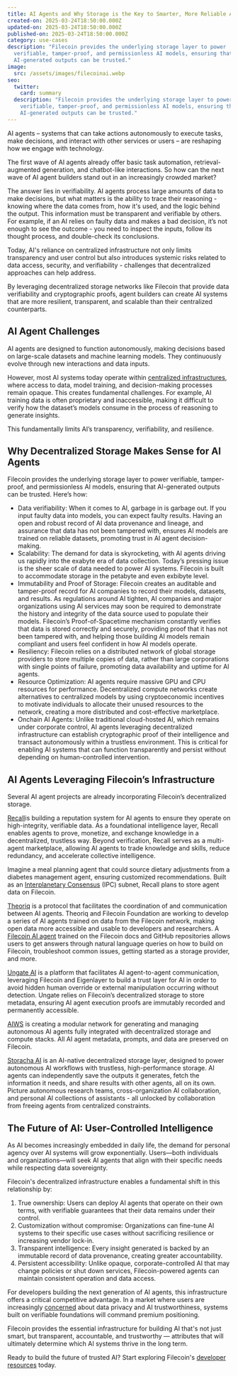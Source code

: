 ```yaml
---
title: AI Agents and Why Storage is the Key to Smarter, More Reliable Agents
created-on: 2025-03-24T18:50:00.000Z
updated-on: 2025-03-24T18:50:00.000Z
published-on: 2025-03-24T18:50:00.000Z
category: use-cases
description: "Filecoin provides the underlying storage layer to power
  verifiable, tamper-proof, and permissionless AI models, ensuring that
  AI-generated outputs can be trusted."
image:
  src: /assets/images/filecoinai.webp
seo:
  twitter:
    card: summary
  description: "Filecoin provides the underlying storage layer to power
    verifiable, tamper-proof, and permissionless AI models, ensuring that
    AI-generated outputs can be trusted."
---
```


AI agents – systems that can take actions autonomously to execute tasks, make decisions, and interact with other services or users – are reshaping how we engage with technology. 

The first wave of AI agents already offer basic task automation, retrieval-augmented generation, and chatbot-like interactions. So how can the next wave of AI agent builders stand out in an increasingly crowded market?

The answer lies in verifiability. AI agents process large amounts of data to make decisions, but what matters is the ability to trace their reasoning - knowing where the data comes from, how it's used, and the logic behind the output. This information must be transparent and verifiable by others. For example, if an AI relies on faulty data and makes a bad decision, it’s not enough to see the outcome - you need to inspect the inputs, follow its thought process, and double-check its conclusions.

Today, AI's reliance on centralized infrastructure not only limits transparency and user control but also introduces systemic risks related to data access, security, and verifiability - challenges that decentralized approaches can help address. 

By leveraging decentralized storage networks like Filecoin that provide data verifiability and cryptographic proofs, agent builders can create AI systems that are more resilient, transparent, and scalable than their centralized counterparts.

## AI Agent Challenges

AI agents are designed to function autonomously, making decisions based on large-scale datasets and machine learning models. They continuously evolve through new interactions and data inputs. 

However, most AI systems today operate within [centralized infrastructures](https://americanaffairsjournal.org/2024/05/the-scramble-for-ai-computing-power/), where access to data, model training, and decision-making processes remain opaque. This creates fundamental challenges. For example, AI training data is often proprietary and inaccessible, making it difficult to verify how the dataset’s models consume in the process of reasoning to generate insights. 

This fundamentally limits AI’s transparency, verifiability, and resilience.

## Why Decentralized Storage Makes Sense for AI Agents

Filecoin provides the underlying storage layer to power verifiable, tamper-proof, and permissionless AI models, ensuring that AI-generated outputs can be trusted. Here’s how:

- Data verifiability: When it comes to AI, garbage in is garbage out. If you input faulty data into models, you can expect faulty results. Having an open and robust record of AI data provenance and lineage, and assurance that data has not been tampered with, ensures AI models are trained on reliable datasets, promoting trust in AI agent decision-making.
- Scalability: The demand for data is skyrocketing, with AI agents driving us rapidly into the exabyte era of data collection. Today’s pressing issue is the sheer scale of data needed to power AI systems. Filecoin is built to accommodate storage in the petabyte and even exbibyte level.
- Immutability and Proof of Storage: Filecoin creates an auditable and tamper-proof record for AI companies to record their models, datasets, and results. As regulations around AI tighten, AI companies and major organizations using AI services may soon be required to demonstrate the history and integrity of the data source used to populate their models. Filecoin’s Proof-of-Spacetime mechanism constantly verifies that data is stored correctly and securely, providing proof that it has not been tampered with, and helping those building AI models remain compliant and users feel confident in how AI models operate.
- Resiliency: Filecoin relies on a distributed network of global storage providers to store multiple copies of data, rather than large corporations with single points of failure, promoting data availability and uptime for AI agents.
- Resource Optimization: AI agents require massive GPU and CPU resources for performance. Decentralized compute networks create alternatives to centralized models by using cryptoeconomic incentives to motivate individuals to allocate their unused resources to the network, creating a more distributed and cost-effective marketplace. 
- Onchain AI Agents: Unlike traditional cloud-hosted AI, which remains under corporate control, AI agents leveraging decentralized infrastructure can establish cryptographic proof of their intelligence and transact autonomously within a trustless environment. This is critical for enabling AI systems that can function transparently and persist without depending on human-controlled intervention.

## AI Agents Leveraging Filecoin’s Infrastructure

Several AI agent projects are already incorporating Filecoin’s decentralized storage.

[Recall](https://recall.network/)is building a reputation system for AI agents to ensure they operate on high-integrity, verifiable data. As a foundational intelligence layer, Recall enables agents to prove, monetize, and exchange knowledge in a decentralized, trustless way. Beyond verification, Recall serves as a multi-agent marketplace, allowing AI agents to trade knowledge and skills, reduce redundancy, and accelerate collective intelligence. 

Imagine a meal planning agent that could source dietary adjustments from a diabetes management agent, ensuring customized recommendations. Built as an [Interplanetary Consensus](https://github.com/consensus-shipyard) (IPC) subnet, Recall plans to store agent data on Filecoin.

[Theoriq](https://mirror.xyz/0xbCAa90C8bA95b3ba6C8Aa6900a92FE70b97E5eF7/y8zj9hbr6ZEES9V9bMtqyzEBm0osh5ivoSBEYVN3mkI) is a protocol that facilitates the coordination of and communication between AI agents. Theoriq and Filecoin Foundation are working to develop a series of AI agents trained on data from the Filecoin network, making open data more accessible and usable to developers and researchers. A [Filecoin AI agent](https://infinity.theoriq.ai/) trained on the Filecoin docs and GitHub repositories allows users to get answers through natural language queries on how to build on Filecoin, troubleshoot common issues, getting started as a storage provider, and more.

[Ungate AI](https://ungate.ai/) is a platform that facilitates AI agent-to-agent communication, leveraging Filecoin and Eigenlayer to build a trust layer for AI in order to avoid hidden human override or external manipulation occurring without detection. Ungate relies on Filecoin’s decentralized storage to store metadata, ensuring AI agent execution proofs are immutably recorded and permanently accessible.

[AIWS](https://fil.org/ecosystem-explorer/aiws) is creating a modular network for generating and managing autonomous AI agents fully integrated with decentralized storage and compute stacks. All AI agent metadata, prompts, and data are preserved on Filecoin.

[Storacha AI](https://medium.com/@storacha/introducing-storacha-ai-fueling-the-future-of-autonomous-ai-1344ef159e9a) is an AI-native decentralized storage layer, designed to power autonomous AI workflows with trustless, high-performance storage. AI agents can independently save the outputs it generates, fetch the information it needs, and share results with other agents, all on its own. Picture autonomous research teams, cross-organization AI collaboration, and personal AI collections of assistants - all unlocked by collaboration from freeing agents from centralized constraints.

## The Future of AI: User-Controlled Intelligence

As AI becomes increasingly embedded in daily life, the demand for personal agency over AI systems will grow exponentially. Users—both individuals and organizations—will seek AI agents that align with their specific needs while respecting data sovereignty.

Filecoin's decentralized infrastructure enables a fundamental shift in this relationship by:

1. True ownership: Users can deploy AI agents that operate on their own terms, with verifiable guarantees that their data remains under their control.
2. Customization without compromise: Organizations can fine-tune AI systems to their specific use cases without sacrificing resilience or increasing vendor lock-in.
3. Transparent intelligence: Every insight generated is backed by an immutable record of data provenance, creating greater accountability.
4. Persistent accessibility: Unlike opaque, corporate-controlled AI that may change policies or shut down services, Filecoin-powered agents can maintain consistent operation and data access.

For developers building the next generation of AI agents, this infrastructure offers a critical competitive advantage. In a market where users are increasingly [concerned](https://www.axios.com/2025/02/13/trust-ai-china-us) about data privacy and AI trustworthiness, systems built on verifiable foundations will command premium positioning.

Filecoin provides the essential infrastructure for building AI that's not just smart, but transparent, accountable, and trustworthy — attributes that will ultimately determine which AI systems thrive in the long term.

Ready to build the future of trusted AI? Start exploring Filecoin's [developer resources](https://docs.filecoin.io/) today.
